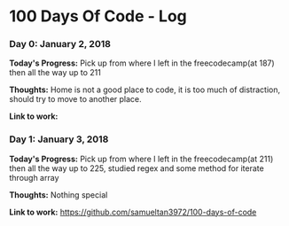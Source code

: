 # 100 Days Of Code - Log

### Day 0: January 2, 2018 

**Today's Progress:** Pick up from where I left in the freecodecamp(at 187) then all the way up to 211

**Thoughts:** Home is not a good place to code, it is too much of distraction, should try to move to another place.

**Link to work:**


### Day 1: January 3, 2018 

**Today's Progress:** Pick up from where I left in the freecodecamp(at 211) then all the way up to 225, studied regex and some method for iterate through array

**Thoughts:**  Nothing special

**Link to work:** https://github.com/samueltan3972/100-days-of-code

